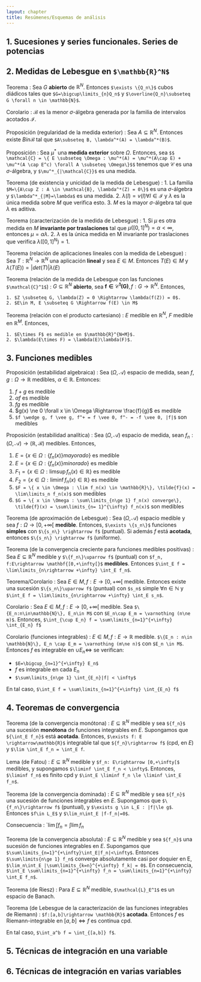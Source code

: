 ```yaml
---
layout: chapter
title: Resúmenes/Esquemas de análisis
---
```


<style>dt{color:#333;margin-top:0.8em;}</style>

## 1. Sucesiones y series funcionales. Series de potencias

## 2. Medidas de Lebesgue en `$\mathbb{R}^N$`

Teorema
: Sea $G$ **abierto** de $\mathbb{R}^N$. Entonces `$\exists \{Q_n\}$` cubos diádicos
tales que `$G=\bigcup\limits_{n}Q_n$` y `$\overline{Q_n}\subseteq G \forall n \in \mathbb{N}$`.

Corolario
: $\mathcal{B}$ es la menor $\sigma$-álgebra generada por la familia de intervalos
acotados $\mathcal{I}$.

Proposición (regularidad de la medida exterior)
: Sea $A \subseteq \mathbb{R}^N$. Entonces existe $B in \mathcal{B}$ tal que
`$A\subseteq B, \lambda^*(A) = \lambda^*(B)$`.

Proposición
: Sea $\mu^*$ una **medida exterior** sobre $\Omega$. Entonces, sea
`$$ \mathcal{C} = \{ E \subseteq \Omega : \mu^*(A) = \mu^*(A\cap E) + \mu^*(A \cap E^c) \forall A \subseteq \Omega\}$$`
tenemos que $\mathcal{C}$ es una $\sigma$-álgebra, y `$\mu^*_{|\mathcal{C}}$` es una medida.

Teorema (de existencia y unicidad de la medida de Lebesgue)
: 1. La familia `$M=\{A\cup Z : A \in \mathcal{B}, \lambda^*(Z) = 0\}$` es una $\sigma$-álgebra
     y `$\lambda^*_{|M}=\lambda$` es una medida.
  2. $\lambda(I) = v(I) \forall I \in \mathcal{I}$ y $\lambda$ es la única medida sobre
     $M$ que verifica esto.
  3. $M$ es la mayor $\sigma$-álgebra tal que $\lambda$ es aditiva.

Teorema (caracterización de la medida de Lebesgue)
: 1. Si $\mu$ es otra medida en $M$ **invariante por traslaciones** tal que $\mu([0,1]^N)=\alpha < \infty$,
     entonces $\mu = \alpha \lambda$.
  2. $\lambda$ es la única medida en M invariante por traslaciones que verifica $\lambda([0,1]^N)=1$.

Teorema (relación de aplicaciones lineales con la medida de Lebesgue)
: Sea $T: \mathbb{R}^N \rightarrow \mathbb{R}^N$ una aplicación **lineal** y sea $E\in M$. Entonces
  $T(E) \in M$ y $\lambda(T(E))=|det(T)| \lambda(E)$

Teorema (relación de la medida de Lebesgue con las funciones `$\mathcal{C}^1$`)
: $G \subseteq \mathbb{R}^N$ **abierto**, sea $\mathbf{f \in \mathcal{C}^1(G)}, f: G \rightarrow \mathbb{R}^N$. Entonces,

    1. $Z \subseteq G, \lambda(Z) = 0 \Rightarrow \lambda(f(Z)) = 0$.
    2. $E\in M, E \subseteq G \Rightarrow f(E) \in M$

Teorema (relación con el producto cartesiano)
: $E$ medible en $\mathbb{R}^N$, $F$ medible en $\mathbb{R}^M$. Entonces,

    1. $E\times F$ es medible en $\mathbb{R}^{N+M}$.
    2. $\lambda(E\times F) = \lambda(E)\lambda(F)$.


## 3. Funciones medibles

Proposición (estabilidad algebraica)
: Sea $(\Omega, \mathcal{A})$ espacio de medida, sean $f,g:\Omega \rightarrow \mathbb{R}$
  medibles, $\alpha\in\mathbb{R}$. Entonces:

  1. $f+g$ es medible
  1. $\alpha f$ es medible
  1. $f g$ es medible
  1. $g(x) \ne 0 \forall x \in \Omega \Rightarrow \frac{f}{g}$ es medible
  1. `$f \wedge g, f \vee g, f^+ = f \vee 0, f^- = -f \vee 0, |f|$` son medibles

Proposición (estabilidad analítica)
: Sea $(\Omega, \mathcal{A})$ espacio de medida, sean $f_n:(\Omega, \mathcal{A}) \rightarrow (\mathbb{R}, \mathcal{B})$
  medibles. Entonces,

  1. $E = \{ x \in \Omega : \{f_n(x)\} mayorado\}$ es medible
  1. $E = \{ x \in \Omega : \{f_n(x)\} minorado\}$ es medible
  1. $F_1 = \{ x \in \Omega : \limsup f_n(x) \in \mathbb{R}\}$ es medible
  1. $F_2 = \{ x \in \Omega : \liminf f_n(x) \in \mathbb{R}\}$ es medible
  1. `$F = \{ x \in \Omega : \lim f_n(x) \in \mathbb{R}\}, \tilde{f}(x) = \lim\limits_n f_n(x)$` son medibles
  1. `$G = \{ x \in \Omega : \sum\limits_{n\ge 1} f_n(x) converge\}, \tilde{f}(x) = \sum\limits_{n= 1}^{\infty} f_n(x)$` son medibles

Teorema (de aproximación de Lebesgue)
: Sea $(\Omega, \mathcal{A})$ espacio medible y sea $f: \Omega \rightarrow [0,+\infty[$
  **medible**. Entonces, `$\exists \{s_n\}$` funciones **simples** con `$\{s_n\} \rightarrow f$` (puntual).
  Si además $f$ está **acotada**, entonces `$\{s_n\} \rightarrow f$` (uniforme).

Teorema (de la convergencia creciente para funciones medibles positivas)
: Sea $E \subseteq \mathbb{R}^N$ medible y `$\{f_n\}\uparrow f$` (puntual) con
  `$f_n, f:E\rightarrow \mathbf{[0,+\infty[}$` **medibles**. Entonces
  `$\int_E f = \lim\limits_{n\rightarrow +\infty} \int_E f_n$`.

Teorema/Corolario
: Sea $E \in M, f: E \rightarrow [0,+\infty[$ medible. Entonces existe una sucesión
  `$\{s_n\}\uparrow f$` (puntual) con `$s_n$` simple $\forall n \in \mathbb{N}$
  y `$\int_E f = \lim\limits_{n\rightarrow +\infty} \int_E s_n$`.

Corolario
: Sea $E \in M, f: E \rightarrow [0,+\infty[$ medible. Sea `$\{E_n:n\in\mathbb{N}\}, E_n\in M$`
  con `$E_n\cap E_m = \varnothing (n\ne m)$`. Entonces, `$\int_{\cup E_n} f = \sum\limits_{n=1}^{+\infty} \int_{E_n} f$`

Corolario (funciones integrables)
: $E \in M, f: E \rightarrow \mathbb{R}$ medible. `$\{E_n : n\in \mathbb{N}\}, E_n \cap E_m = \varnothing (m\ne n)$`
  con `$E_n \in M$`. Entonces $f$ es integrable en $\cup E_n \Leftrightarrow$ se verifican:

  * `$E=\bigcup_{n=1}^{+\infty} E_n$`
  * $f$ es integrable en cada $E_n$
  * `$\sum\limits_{n\ge 1} \int_{E_n}|f| < \infty$`

  En tal caso, `$\int_E f = \sum\limits_{n=1}^{+\infty} \int_{E_n} f$`

## 4. Teoremas de convergencia

Teorema (de la convergencia monótona)
: $E \subseteq \mathbb{R}^N$ medible y sea `${f_n}$` una sucesión **monótona** de
  funciones integrables en $E$. Supongamos que `${\int_E f_n}$` está **acotada**. Entonces,
  `$\exists f: E \rightarrow\mathbb{R}$` integrable tal que `${f_n}\rightarrow f$` (cpd, en $E$)
  y `$\lim \int_E f_n = \int_E f`.

Lema (de Fatou)
: $E \subseteq \mathbb{R}^N$ medible y `$f_n: E\rightarrow [0,+\infty[$` medibles, y supongamos
  `$\liminf \int_E f_n < \infty$`. Entonces, `$\liminf f_n$` es finito cpd y
  `$\int_E \liminf f_n \le \liminf \int_E f_n$`.

Teorema (de la convergencia dominada)
: $E \subseteq \mathbb{R}^N$ medible y sea `${f_n}$` una sucesión de
  funciones integrables en $E$. Supongamos que `$\{f_n\}\rightarrow f$` (puntual),
  y `$\exists g \in L_E : |f|\le g$`. Entonces `$f\in L_E$` y `$\lim_n\int_E |f-f_n|=0$`.

Consecuencia
: `$\lim\int f_n = \int \lim f_n$

Teorema (de la convergencia absoluta)
: $E \subseteq \mathbb{R}^N$ medible y sea `${f_n}$` una sucesión de
  funciones integrables en $E$. Supongamos que `$\sum\limits_{n=1}^{+\infty}\int_E|f_n|<\infty$`.
  Entonces `$\sum\limits{n\ge 1} f_n$` converge absolutamente casi por doquier en E,
  `$\lim_n\int_E |\sum\limits_{k=n}^{+\infty} f_k| = 0$`. En consecuencia,
  `$\int_E \sum\limits_{n=1}^{+\infty} f_n = \sum\limits_{n=1}^{+\infty} \int_E f_n$`.

Teorema (de Riesz)
: Para $E \subseteq \mathbb{R}^N$ medible, `$\mathcal{L}_E^1$` es un espacio de Banach.

Teorema (de Lebesgue de la caracterización de las funciones integrables de Riemann)
: `$f:[a,b]\rightarrow \mathbb{R}$` **acotada**. Entonces $f$ es Riemann-integrable en
  $[a,b]\Leftrightarrow f$ es continua cpd.

  En tal caso, `$\int_a^b f = \int_{[a,b]} f$`.

## 5. Técnicas de integración en una variable

## 6. Técnicas de integración en varias variables
